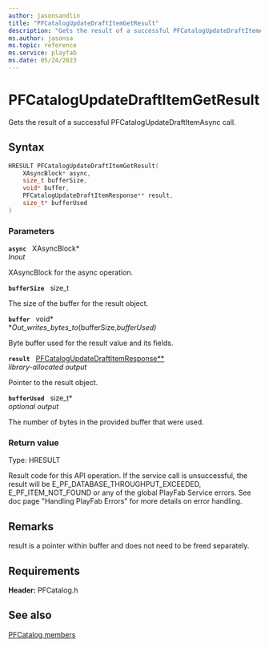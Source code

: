```yaml
---
author: jasonsandlin
title: "PFCatalogUpdateDraftItemGetResult"
description: "Gets the result of a successful PFCatalogUpdateDraftItemAsync call."
ms.author: jasonsa
ms.topic: reference
ms.service: playfab
ms.date: 05/24/2023
---
```


# PFCatalogUpdateDraftItemGetResult  

Gets the result of a successful PFCatalogUpdateDraftItemAsync call.  

## Syntax  
  
```cpp
HRESULT PFCatalogUpdateDraftItemGetResult(  
    XAsyncBlock* async,  
    size_t bufferSize,  
    void* buffer,  
    PFCatalogUpdateDraftItemResponse** result,  
    size_t* bufferUsed  
)  
```  
  
### Parameters  
  
**`async`** &nbsp; XAsyncBlock*  
*_Inout_*  
  
XAsyncBlock for the async operation.  
  
**`bufferSize`** &nbsp; size_t  
  
The size of the buffer for the result object.  
  
**`buffer`** &nbsp; void*  
*_Out_writes_bytes_to_(bufferSize,*bufferUsed)*  
  
Byte buffer used for the result value and its fields.  
  
**`result`** &nbsp; [PFCatalogUpdateDraftItemResponse**](../../pfcatalogtypes/structs/pfcatalogupdatedraftitemresponse.md)  
*library-allocated output*  
  
Pointer to the result object.  
  
**`bufferUsed`** &nbsp; size_t*  
*optional output*  
  
The number of bytes in the provided buffer that were used.  
  
  
### Return value
Type: HRESULT
  
Result code for this API operation. If the service call is unsuccessful, the result will be E_PF_DATABASE_THROUGHPUT_EXCEEDED, E_PF_ITEM_NOT_FOUND or any of the global PlayFab Service errors. See doc page "Handling PlayFab Errors" for more details on error handling.
  
## Remarks  
  
result is a pointer within buffer and does not need to be freed separately.
  
## Requirements  
  
**Header:** PFCatalog.h
  
## See also  
[PFCatalog members](../pfcatalog_members.md)  

  
  
